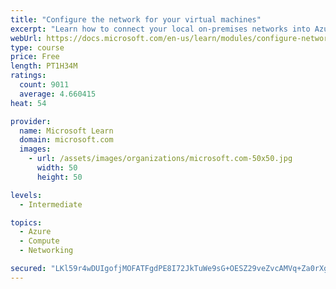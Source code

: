 ```yaml
---
title: "Configure the network for your virtual machines"
excerpt: "Learn how to connect your local on-premises networks into Azure using virtual networks, VPN gateways, and Azure ExpressRoute."
webUrl: https://docs.microsoft.com/en-us/learn/modules/configure-network-for-azure-virtual-machines/
type: course
price: Free
length: PT1H34M
ratings:
  count: 9011
  average: 4.660415
heat: 54

provider:
  name: Microsoft Learn
  domain: microsoft.com
  images:
    - url: /assets/images/organizations/microsoft.com-50x50.jpg
      width: 50
      height: 50

levels:
  - Intermediate

topics:
  - Azure
  - Compute
  - Networking

secured: "LKl59r4wDUIgofjMOFATFgdPE8I72JkTuWe9sG+OESZ29veZvcAMVq+Za0rXgdKkB3mJVQJj1Zz4UuKr1Qmh1GD+bmQ/9TEa6bFuBvnPxgVl35c1wy8iYWlPnKyM7p14aiomzxAO1N7aD35jlhjJTrpWcvKTo58aaiyYpyeulnBgWzBqlkWyFVXwsF9H9jK7/qo7+6ODg2/jHkdbTV/rKeOmGmzqQoM4UusU4T3a7BxGVYzARlKyQ0xu0qDccnhfijZwU5Oi91nRFNjLtQsvyRyWQ78oJtS55ToAmecpSVixC0luYs3jSBPLpya29bVxnQLXi9OPQwEEYgmk7RAiiNkxjjrBNh121tgrgRdeKMwZtwZSDuQdzLBgmYdfFfWE6+lLuhaC+36QFLJvtpGnhZdEKwZt1je7QjvpOFzc7Gg=;MnlBDw6MIL1Aef0Y3iwMAQ=="
---
```


